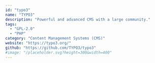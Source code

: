 ```yaml
---
id: "typo3"
name: "TYPO3"
description: "Powerful and advanced CMS with a large community."
tags:
  - "GPL-2.0"
  - "PHP"
category: "Content Management Systems (CMS)"
website: "https://typo3.org/"
github: "https://github.com/TYPO3/typo3"
#image: "/placeholder.svg?height=300&width=400"
---
```



